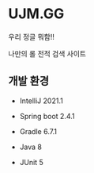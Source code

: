 # UJM.GG

우리 정글 뭐함!!

나만의 롤 전적 검색 사이트

## 개발 환경

- IntelliJ 2021.1

- Spring boot 2.4.1

- Gradle 6.7.1

- Java 8

- JUnit 5
